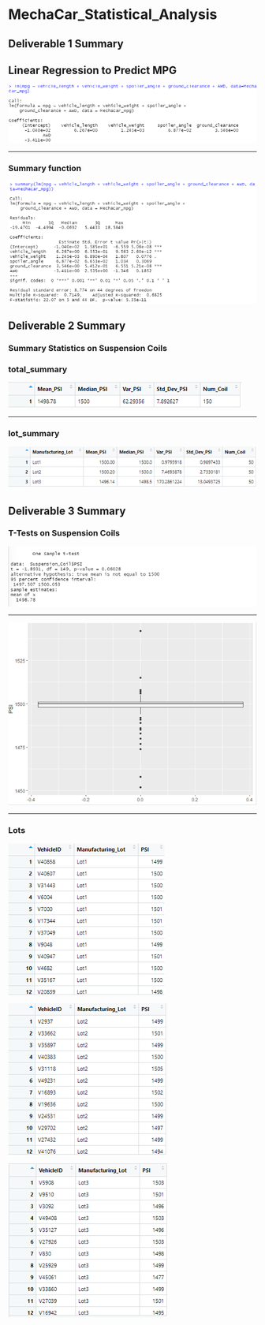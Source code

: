 # MechaCar_Statistical_Analysis

## Deliverable 1 Summary

 ## Linear Regression to Predict MPG

![](https://github.com/landeros91/MechaCar_Statistical_Analysis/blob/main/Images/Linear_regression.png)

-----------------------------------------------------------------------------------------------------------------------------
### Summary function
![](https://github.com/landeros91/MechaCar_Statistical_Analysis/blob/main/Images/Summary.png)





## Deliverable 2 Summary

### Summary Statistics on Suspension Coils

### total_summary

![](https://github.com/landeros91/MechaCar_Statistical_Analysis/blob/main/Images/total_summary.png)

------------------------------------------------------------------------------------------------------------------------------

### lot_summary

![](https://github.com/landeros91/MechaCar_Statistical_Analysis/blob/main/Images/lot_summary.png)


## Deliverable 3 Summary

### T-Tests on Suspension Coils

![](https://github.com/landeros91/MechaCar_Statistical_Analysis/blob/main/Images/t_test.png)

-------------------------------------------------------------------------------------------------------------------------------

![](https://github.com/landeros91/MechaCar_Statistical_Analysis/blob/main/Images/plt1.png)

--------------------------------------------------------------------------------------------------------------------------------
### Lots

![](https://github.com/landeros91/MechaCar_Statistical_Analysis/blob/main/Images/lot1.png)

![](https://github.com/landeros91/MechaCar_Statistical_Analysis/blob/main/Images/lot2.png)

![](https://github.com/landeros91/MechaCar_Statistical_Analysis/blob/main/Images/lot3.png)

